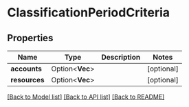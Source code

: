 # ClassificationPeriodCriteria

## Properties

Name | Type | Description | Notes
------------ | ------------- | ------------- | -------------
**accounts** | Option<**Vec<String>**> |  | [optional]
**resources** | Option<**Vec<String>**> |  | [optional]

[[Back to Model list]](../README.md#documentation-for-models) [[Back to API list]](../README.md#documentation-for-api-endpoints) [[Back to README]](../README.md)


